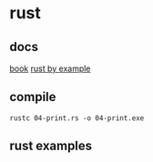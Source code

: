 # rust

## docs
[book](https://doc.rust-lang.org/book/)
[rust by example](https://doc.rust-lang.org/rust-by-example/hello.html)
[]()

## compile
```
rustc 04-print.rs -o 04-print.exe
```

## rust examples


